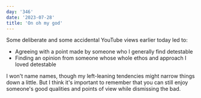 ```yaml
---
day: '346'
date: '2023-07-28'
title: 'On oh my god'
---
```


Some deliberate and some accidental YouTube views earlier today led to:

- Agreeing with a point made by someone who I generally find detestable
- Finding an opinion from someone whose whole ethos and approach I loved detestable

I won't name names, though my left-leaning tendencies might narrow things down a little. But I think it's important to remember that you can still enjoy someone's good qualities and points of view while dismissing the bad.
